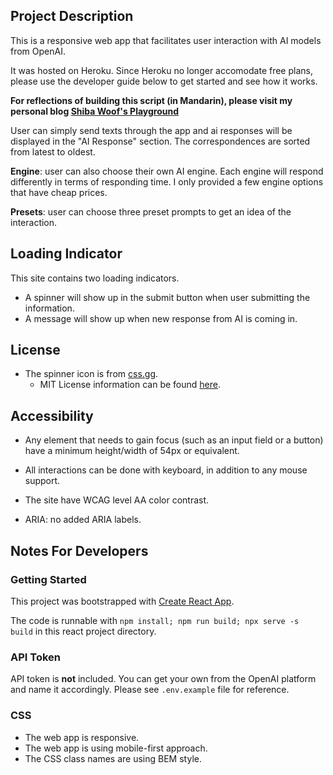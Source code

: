 ## Project Description

This is a responsive web app that facilitates user interaction with AI models from OpenAI.

It was hosted on Heroku. Since Heroku no longer accomodate free plans, please use the developer guide below to get started and see how it works.

__For reflections of building this script (in Mandarin), please visit my personal blog [Shiba Woof's Playground](https://www.shibe.meowshiba.com)__ 

User can simply send texts through the app and ai responses will be displayed in the "AI Response" section. The correspondences are sorted from latest to oldest.

**Engine**: user can also choose their own AI engine. Each engine will respond differently in terms of responding time. I only provided a few engine options that have cheap prices.

**Presets**: user can choose three preset prompts to get an idea of the interaction.

## Loading Indicator

This site contains two loading indicators.
- A spinner will show up in the submit button when user submitting the information.
- A message will show up when new response from AI is coming in.

## License

- The spinner icon is from [css.gg](https://css.gg/).
  - MIT License information can be found [here](https://css.gg/doc/licence).

## Accessibility

- Any element that needs to gain focus (such as an input field or a button) have a minimum height/width of 54px or equivalent.

- All interactions can be done with keyboard, in addition to any mouse support.

- The site have WCAG level AA color contrast.

- ARIA: no added ARIA labels.

## Notes For Developers

### Getting Started

This project was bootstrapped with [Create React App](https://github.com/facebook/create-react-app).

The code is runnable with `npm install; npm run build; npx serve -s build` in this react project directory.

### API Token
API token is **not** included. You can get your own from the OpenAI platform and name it accordingly. Please see `.env.example` file for reference.

### CSS
- The web app is responsive.
- The web app is using mobile-first approach.
- The CSS class names are using BEM style.
